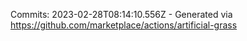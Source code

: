 Commits: 2023-02-28T08:14:10.556Z - Generated via https://github.com/marketplace/actions/artificial-grass
<br>
